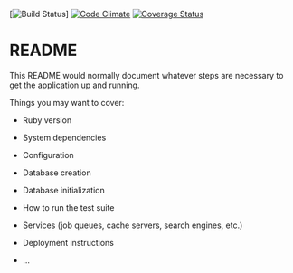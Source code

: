 [![Build Status](https://codeship.com/projects/4e524220-3094-0136-dcb8-7ad4ad879095/status?branch=master)]
[![Code Climate](https://api.codeclimate.com/v1/badges/6f2d8398afb6231e61a3/maintainability)](https://codeclimate.com/github/meghabellary/all-about-movies/maintainability)
[![Coverage Status](https://coveralls.io/repos/github/meghabellary/all-about-movies/badge.svg?branch=master)](https://coveralls.io/github/meghabellary/all-about-movies?branch=master)




# README

This README would normally document whatever steps are necessary to get the
application up and running.

Things you may want to cover:

* Ruby version

* System dependencies

* Configuration

* Database creation

* Database initialization

* How to run the test suite

* Services (job queues, cache servers, search engines, etc.)

* Deployment instructions

* ...
